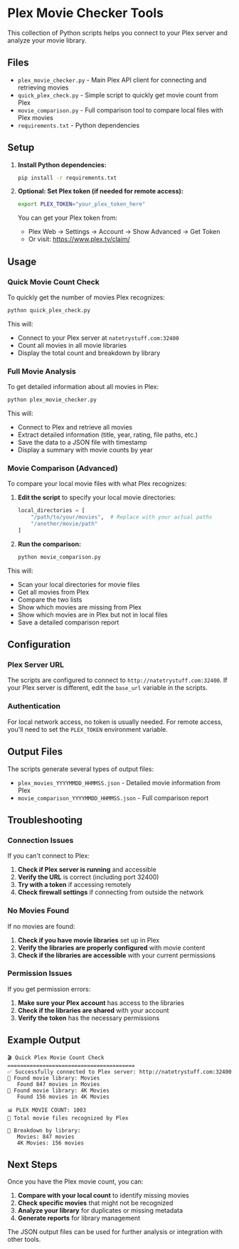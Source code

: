 # Plex Movie Checker Tools

This collection of Python scripts helps you connect to your Plex server and analyze your movie library.

## Files

- `plex_movie_checker.py` - Main Plex API client for connecting and retrieving movies
- `quick_plex_check.py` - Simple script to quickly get movie count from Plex
- `movie_comparison.py` - Full comparison tool to compare local files with Plex movies
- `requirements.txt` - Python dependencies

## Setup

1. **Install Python dependencies:**
   ```bash
   pip install -r requirements.txt
   ```

2. **Optional: Set Plex token (if needed for remote access):**
   ```bash
   export PLEX_TOKEN="your_plex_token_here"
   ```
   
   You can get your Plex token from:
   - Plex Web → Settings → Account → Show Advanced → Get Token
   - Or visit: https://www.plex.tv/claim/

## Usage

### Quick Movie Count Check

To quickly get the number of movies Plex recognizes:

```bash
python quick_plex_check.py
```

This will:
- Connect to your Plex server at `natetrystuff.com:32400`
- Count all movies in all movie libraries
- Display the total count and breakdown by library

### Full Movie Analysis

To get detailed information about all movies in Plex:

```bash
python plex_movie_checker.py
```

This will:
- Connect to Plex and retrieve all movies
- Extract detailed information (title, year, rating, file paths, etc.)
- Save the data to a JSON file with timestamp
- Display a summary with movie counts by year

### Movie Comparison (Advanced)

To compare your local movie files with what Plex recognizes:

1. **Edit the script** to specify your local movie directories:
   ```python
   local_directories = [
       "/path/to/your/movies",  # Replace with your actual paths
       "/another/movie/path"
   ]
   ```

2. **Run the comparison:**
   ```bash
   python movie_comparison.py
   ```

This will:
- Scan your local directories for movie files
- Get all movies from Plex
- Compare the two lists
- Show which movies are missing from Plex
- Show which movies are in Plex but not in local files
- Save a detailed comparison report

## Configuration

### Plex Server URL

The scripts are configured to connect to `http://natetrystuff.com:32400`. If your Plex server is different, edit the `base_url` variable in the scripts.

### Authentication

For local network access, no token is usually needed. For remote access, you'll need to set the `PLEX_TOKEN` environment variable.

## Output Files

The scripts generate several types of output files:

- `plex_movies_YYYYMMDD_HHMMSS.json` - Detailed movie information from Plex
- `movie_comparison_YYYYMMDD_HHMMSS.json` - Full comparison report

## Troubleshooting

### Connection Issues

If you can't connect to Plex:

1. **Check if Plex server is running** and accessible
2. **Verify the URL** is correct (including port 32400)
3. **Try with a token** if accessing remotely
4. **Check firewall settings** if connecting from outside the network

### No Movies Found

If no movies are found:

1. **Check if you have movie libraries** set up in Plex
2. **Verify the libraries are properly configured** with movie content
3. **Check if the libraries are accessible** with your current permissions

### Permission Issues

If you get permission errors:

1. **Make sure your Plex account** has access to the libraries
2. **Check if the libraries are shared** with your account
3. **Verify the token** has the necessary permissions

## Example Output

```
🎬 Quick Plex Movie Count Check
========================================
✅ Successfully connected to Plex server: http://natetrystuff.com:32400
📁 Found movie library: Movies
   Found 847 movies in Movies
📁 Found movie library: 4K Movies
   Found 156 movies in 4K Movies

📊 PLEX MOVIE COUNT: 1003
📁 Total movie files recognized by Plex

📂 Breakdown by library:
   Movies: 847 movies
   4K Movies: 156 movies
```

## Next Steps

Once you have the Plex movie count, you can:

1. **Compare with your local count** to identify missing movies
2. **Check specific movies** that might not be recognized
3. **Analyze your library** for duplicates or missing metadata
4. **Generate reports** for library management

The JSON output files can be used for further analysis or integration with other tools.
